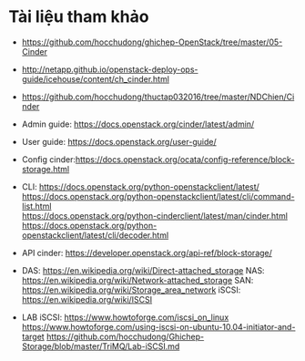 # Tài liệu tham khảo

- https://github.com/hocchudong/ghichep-OpenStack/tree/master/05-Cinder
- http://netapp.github.io/openstack-deploy-ops-guide/icehouse/content/ch_cinder.html
- https://github.com/hocchudong/thuctap032016/tree/master/NDChien/Cinder
- Admin guide: https://docs.openstack.org/cinder/latest/admin/
- User guide: https://docs.openstack.org/user-guide/
- Config cinder:https://docs.openstack.org/ocata/config-reference/block-storage.html
- CLI: https://docs.openstack.org/python-openstackclient/latest/  
https://docs.openstack.org/python-openstackclient/latest/cli/command-list.html  
https://docs.openstack.org/python-cinderclient/latest/man/cinder.html  
https://docs.openstack.org/python-openstackclient/latest/cli/decoder.html  
- API cinder: https://developer.openstack.org/api-ref/block-storage/

- DAS: https://en.wikipedia.org/wiki/Direct-attached_storage
NAS: https://en.wikipedia.org/wiki/Network-attached_storage
SAN: https://en.wikipedia.org/wiki/Storage_area_network
iSCSI: https://en.wikipedia.org/wiki/ISCSI
- LAB iSCSI: https://www.howtoforge.com/iscsi_on_linux
https://www.howtoforge.com/using-iscsi-on-ubuntu-10.04-initiator-and-target
https://github.com/hocchudong/Ghichep-Storage/blob/master/TriMQ/Lab-iSCSI.md






